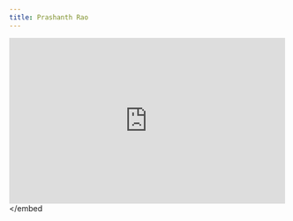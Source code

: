 ```yaml
---
title: Prashanth Rao
---
```

<embed type="text/html" src="https://www.canva.com/design/DAFWDZxYCCs/view" width="500" height="300"></embed

